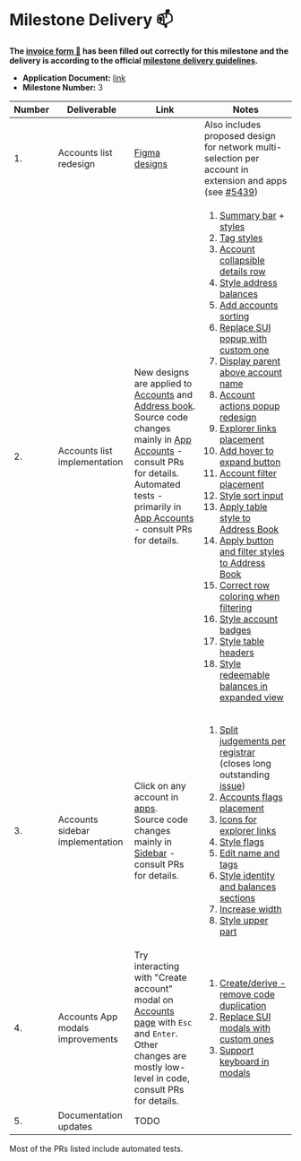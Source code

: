 # Milestone Delivery :mailbox:

**The [invoice form :pencil:](https://docs.google.com/forms/d/e/1FAIpQLSfmNYaoCgrxyhzgoKQ0ynQvnNRoTmgApz9NrMp-hd8mhIiO0A/viewform) has been filled out correctly for this milestone and the delivery is according to the official [milestone delivery guidelines](https://github.com/w3f/Grants-Program/blob/master/docs/milestone-deliverables-guidelines.md).**

* **Application Document:** [link](https://github.com/w3f/Grants-Program/blob/master/applications/polkadot-desktop-app.md)
* **Milestone Number:** 3

| Number | Deliverable                   | Link          | Notes |
| --- | -------------------------------- | ------------- |------ |
| 1.  | Accounts list redesign           | [Figma designs][figma-designs] | Also includes proposed design for network multi-selection per account in extension and apps (see [#5439][apps-5439]) |
| 2.  | Accounts list implementation     | New designs are applied to [Accounts][app-accounts] and [Address book][app-address-book]. <br/> Source code changes mainly in [App Accounts][code-accounts] - consult PRs for details.<br/>Automated tests - primarily in [App Accounts][code-accounts-tests] - consult PRs for details. | <ol><li>[Summary bar][pr-summary-bar] + [styles][pr-summary-bar-styles]</li><li>[Tag styles][pr-tag-styles]</li><li>[Account collapsible details row][pr-row-details]</li><li>[Style address balances][pr-style-address-balances]</li><li>[Add accounts sorting][pr-accounts-sorting]</li><li>[Replace SUI popup with custom one][pr-replace-sui-popup]</li><li>[Display parent above account name][pr-display-parent]</li><li>[Account actions popup redesign][pr-accounts-popup]</li><li>[Explorer links placement][pr-accounts-buttons]</li><li>[Add hover to expand button][pr-expand-hover]</li><li>[Account filter placement][pr-move-filter-input]</li><li>[Style sort input][pr-sort-style]</li><li>[Apply table style to Address Book][pr-row-details-addresses]</li><li>[Apply button and filter styles to Address Book][pr-filter-addresses]</li><li>[Correct row coloring when filtering][pr-filtering-bugfix]</li><li>[Style account badges][pr-badges]</li><li>[Style table headers][pr-table-headers]</li><li>[Style redeemable balances in expanded view][pr-redeemable]</li><ol> |
| 3.  | Accounts sidebar implementation  | Click on any account in [apps][app].<br/>Source code changes mainly in [Sidebar][code-sidebar] - consult PRs for details. | <ol><li>[Split judgements per registrar][pr-registrars] (closes long outstanding [issue][apps-2297-registrars])</li><li>[Accounts flags placement][pr-flags-width]</li><li>[Icons for explorer links][pr-sidebar-links]</li><li>[Style flags][pr-sidebar-flags]</li><li>[Edit name and tags][pr-sidebar-edit]</li><li>[Style identity and balances sections][pr-sidebar-identity]</li><li>[Increase width][pr-sidebar-width]</li><li>[Style upper part][pr-sidebar-style-upper]</li></ol> | 
| 4.  | Accounts App modals improvements | Try interacting with "Create account" modal on [Accounts page][app-accounts] with `Esc` and `Enter`. Other changes are mostly low-level in code, consult PRs for details.| <ol><li>[Create/derive - remove code duplication][pr-modals-duplication]</li><li>[Replace SUI modals with custom ones][pr-replace-sui-modal]</li><li>[Support keyboard in modals][pr-keyboard-in-modal]</li></ol> |
| 5.  | Documentation updates            | TODO | |

Most of the PRs listed include automated tests.

[app]: https://polkadot.js.org/apps
[app-accounts]: https://polkadot.js.org/apps/#/accounts 
[app-address-book]: https://polkadot.js.org/apps/#/addresses 
[figma-designs]: https://www.figma.com/file/5NAICV06SHNbbIoYhrUS3u/PolkaDot?node-id=2839%3A8075
[code-accounts]: https://github.com/polkadot-js/apps/blob/master/packages/page-accounts/src/Accounts/index.tsx
[code-accounts-tests]: https://github.com/polkadot-js/apps/blob/master/packages/page-accounts/src/Accounts/index.spec.ts
[pr-summary-bar]: https://github.com/polkadot-js/apps/pull/5876
[pr-summary-bar-styles]: https://github.com/polkadot-js/apps/pull/5891
[pr-tag-styles]: https://github.com/polkadot-js/apps/pull/5893
[pr-row-details]: https://github.com/polkadot-js/apps/pull/5975
[pr-modals-duplication]: https://github.com/polkadot-js/apps/pull/5895
[apps-5439]: https://github.com/polkadot-js/apps/issues/5439
[pr-style-address-balances]: https://github.com/polkadot-js/apps/pull/5897
[pr-replace-sui-modal]: https://github.com/polkadot-js/apps/pull/5914
[pr-accounts-sorting]: https://github.com/polkadot-js/apps/pull/5923
[pr-replace-sui-popup]: https://github.com/polkadot-js/apps/pull/5924
[pr-display-parent]: https://github.com/polkadot-js/apps/pull/5947
[pr-keyboard-in-modal]: https://github.com/polkadot-js/apps/pull/5968
[code-sidebar]: https://github.com/polkadot-js/apps/tree/master/packages/page-accounts/src/Sidebar
[pr-flags-width]: https://github.com/polkadot-js/apps/pull/5957
[pr-sidebar-links]: https://github.com/polkadot-js/apps/pull/5999
[pr-sidebar-flags]: https://github.com/polkadot-js/apps/pull/6003
[pr-accounts-popup]: https://github.com/polkadot-js/apps/pull/6007
[pr-accounts-buttons]: https://github.com/polkadot-js/apps/pull/6012
[pr-sidebar-edit]: https://github.com/polkadot-js/apps/pull/6049
[pr-expand-hover]: https://github.com/polkadot-js/apps/pull/6052
[pr-move-filter-input]: https://github.com/polkadot-js/apps/pull/6089
[pr-sidebar-identity]: https://github.com/polkadot-js/apps/pull/6096
[pr-sort-style]: https://github.com/polkadot-js/apps/pull/6099
[pr-sidebar-width]: https://github.com/polkadot-js/apps/pull/6104
[pr-sidebar-style-upper]: https://github.com/polkadot-js/apps/pull/6115
[pr-row-details-addresses]: https://github.com/polkadot-js/apps/pull/6122
[pr-filter-addresses]: https://github.com/polkadot-js/apps/pull/6155
[pr-tests-output]: https://github.com/polkadot-js/apps/pull/6132
[pr-filtering-bugfix]: https://github.com/polkadot-js/apps/pull/6166
[pr-registrars]: https://github.com/polkadot-js/apps/pull/6157
[apps-2297-registrars]: https://github.com/polkadot-js/apps/issues/2297
[pr-badges]: https://github.com/polkadot-js/apps/pull/6208
[pr-table-headers]: https://github.com/polkadot-js/apps/pull/6180
[pr-redeemable]: https://github.com/polkadot-js/apps/pull/6220
